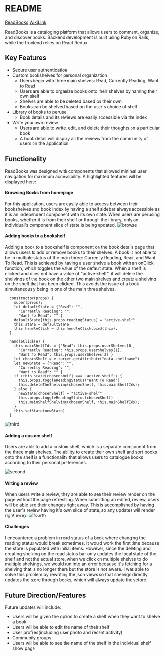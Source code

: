 # README
[ReadBooks](https://readbooksapp.herokuapp.com)
[WikiLink](https://github.com/tiffanyw-hu/ReadBooks/wiki)

ReadBooks is a cataloging platform that allows users to comment, organize, and discover books. Backend development is built using Ruby on Rails, while the frontend relies on React Redux.

## Key Features 

+ Secure user authentication 
+ Custom bookshelves for personal organization 
   + Users begin with three main shelves: Read, Currently Reading, Want to Read
   + Users are able to organize books onto their shelves by naming their own shelf
   + Shelves are able to be deleted based on their own 
   + Books can be shelved based on the user's choice of shelf
+ Library of books to peruse 
   + Book details and its reviews are easily accessible via the index
+ Write your own review
   + Users are able to write, edit, and delete their thoughts on a particular book
   + A book detail will display all the reviews from the community of users on the application 

## Functionality 
ReadBooks was designed with components that allowed minimal user navigation for maximum accessibility. A highlighted features will be displayed here:

#### Browsing Books from homepage 
For this application, users are easily able to access between their bookshelves and book index by having a shelf sidebar always accessible as it is an independent component with its own state. When users are perusing books, whether it is from their shelf or through the library, only an individual's component slice of state is being updated.
![browse](http://res.cloudinary.com/dqj3kgpoj/image/upload/c_scale,w_760/v1523654668/first.gif)

#### Adding books to a bookshelf 
Adding a book to a bookshelf is component on the book details page that allows users to add or remove books to their shelves. A book is not able to be in multiple status of the main three: Currently Reading, Read, and Want To Read. This is achieved by having a user shelve a book with an onClick function, which toggles the value of the default state. When a shelf is clicked and does not have a value of "active-shelf", it will delete the shelvings of the book on the other two main shelves and create a shelving on the shelf that has been clicked. This avoids the issue of a book simultaneously being in one of the main three shelves.

```
  constructor(props) {
    super(props);
    let defaultState = {"Read": "",
      "Currently Reading": "",
      "Want to Read": "" }
    defaultState[this.props.readingStatus] = "active-shelf"
    this.state = defaultState
    this.handleClick = this.handleClick.bind(this);
  }

  handleClick(e) {
    this.mainShelfIds = {"Read": this.props.userShelves[0],
      "Currently Reading": this.props.userShelves[1],
      "Want to Read": this.props.userShelves[2] }
    let chosenShelf = e.target.getAttribute("data-shelfname")
    let newState = {"Read": "",
      "Currently Reading": "",
      "Want to Read": "" }
    if (this.state[chosenShelf] === "active-shelf") {
      this.props.toggleReadingStatus("Want To Read")
      this.deleteTheShelving(chosenShelf, this.mainShelfIds);
    } else {
      newState[chosenShelf] = "active-shelf"
      this.props.toggleReadingStatus(chosenShelf)
      this.mainShelfShelving(chosenShelf, this.mainShelfIds);
    }
    this.setState(newState)
  }
 ```
 ![third](http://res.cloudinary.com/dqj3kgpoj/image/upload/c_scale,w_760/v1523654681/third.gif)
 
 #### Adding a custom shelf 
 Users are able to add a custom shelf, which is a separate component from the three main shelves. The ability to create their own shelf and sort books onto the shelf is a functionality that allows users to catalogue books according to their personal preferences. 

![second](http://res.cloudinary.com/dqj3kgpoj/image/upload/c_scale,w_760/v1523654675/second.gif)

#### Wrting a review 
When users write a review, they are able to see their review render on the page without the page refreshing. When submitting an edited, review, users will be able see their changes right away. This is accomplished by having the user's review having it's own slice of state, so any updates will render right away.
![fourth](http://res.cloudinary.com/dqj3kgpoj/image/upload/c_scale,w_760/v1523656028/fourth.gif)

#### Challenges 
I encountered a problem in read status of a book where changing the reading status would break sometimes. It would work the first time because the store is populated with initial items. However, since the deleting and creating shelving on the read status bar only updates the local state of the shelf and not the actual store, when we click on multiple shelves to do multiple shelvings, we would run into an error because it's fetching for a shelving that is no longer there but the store is not aware. I was able to solve this problem by rewriting the json views so that shelvign directly updates the store through books, which will always update the setore.

## Future Direction/Features 
Future updates will include: 
+ Users will be given the option to create a shelf when they want to shelve a book 
+ Users will be able to edit the name of their shelf 
+ User profiles(including user photo and recent activity)
+ Community groups 
+ Users will be able to see the name of the shelf in the individual shelf show page

